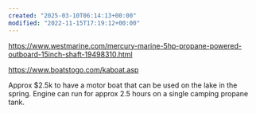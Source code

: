 ```yaml
---
created: "2025-03-10T06:14:13+00:00"
modified: "2022-11-15T17:19:12+00:00"
---
```



https://www.westmarine.com/mercury-marine-5hp-propane-powered-outboard-15inch-shaft-19498310.html

https://www.boatstogo.com/kaboat.asp

Approx $2.5k to have a motor boat that can be used on the lake in the spring. Engine can run for approx 2.5 hours on a single camping propane tank.
